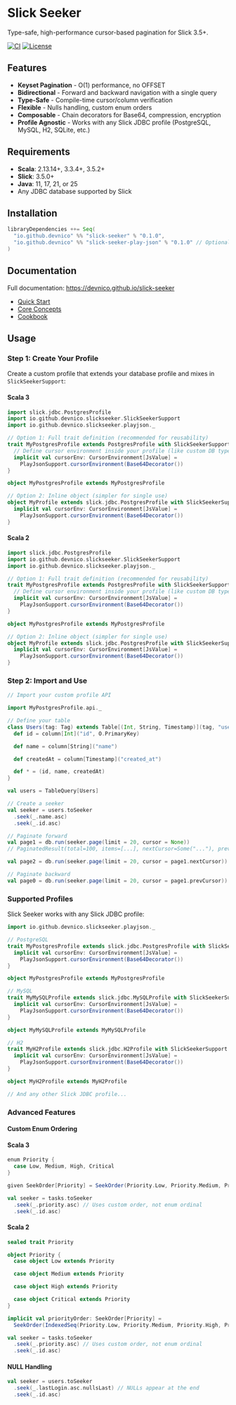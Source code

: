 # Slick Seeker

Type-safe, high-performance cursor-based pagination for Slick 3.5+.

[![CI](https://github.com/DevNico/slick-seeker/actions/workflows/ci.yml/badge.svg)](https://github.com/DevNico/slick-seeker/actions/workflows/ci.yml)
[![License](https://img.shields.io/badge/License-Apache%202.0-blue.svg)](https://opensource.org/licenses/Apache-2.0)

## Features

- **Keyset Pagination** - O(1) performance, no OFFSET
- **Bidirectional** - Forward and backward navigation with a single query
- **Type-Safe** - Compile-time cursor/column verification
- **Flexible** - Nulls handling, custom enum orders
- **Composable** - Chain decorators for Base64, compression, encryption
- **Profile Agnostic** - Works with any Slick JDBC profile (PostgreSQL, MySQL, H2, SQLite, etc.)

## Requirements

- **Scala**: 2.13.14+, 3.3.4+, 3.5.2+
- **Slick**: 3.5.0+
- **Java**: 11, 17, 21, or 25
- Any JDBC database supported by Slick

## Installation

```scala
libraryDependencies ++= Seq(
  "io.github.devnico" %% "slick-seeker" % "0.1.0",
  "io.github.devnico" %% "slick-seeker-play-json" % "0.1.0" // Optional
)
```

## Documentation

Full documentation: https://devnico.github.io/slick-seeker

- [Quick Start](https://devnico.github.io/slick-seeker/quickstart/)
- [Core Concepts](https://devnico.github.io/slick-seeker/concepts/)
- [Cookbook](https://devnico.github.io/slick-seeker/cookbook/)

## Usage

### Step 1: Create Your Profile

Create a custom profile that extends your database profile and mixes in `SlickSeekerSupport`:

#### Scala 3

```scala
import slick.jdbc.PostgresProfile
import io.github.devnico.slickseeker.SlickSeekerSupport
import io.github.devnico.slickseeker.playjson._

// Option 1: Full trait definition (recommended for reusability)
trait MyPostgresProfile extends PostgresProfile with SlickSeekerSupport {
  // Define cursor environment inside your profile (like custom DB types)
  implicit val cursorEnv: CursorEnvironment[JsValue] =
    PlayJsonSupport.cursorEnvironment(Base64Decorator())
}

object MyPostgresProfile extends MyPostgresProfile

// Option 2: Inline object (simpler for single use)
object MyProfile extends slick.jdbc.PostgresProfile with SlickSeekerSupport {
  implicit val cursorEnv: CursorEnvironment[JsValue] =
    PlayJsonSupport.cursorEnvironment(Base64Decorator())
}
```

#### Scala 2

```scala
import slick.jdbc.PostgresProfile
import io.github.devnico.slickseeker.SlickSeekerSupport
import io.github.devnico.slickseeker.playjson._

// Option 1: Full trait definition (recommended for reusability)
trait MyPostgresProfile extends PostgresProfile with SlickSeekerSupport {
  // Define cursor environment inside your profile (like custom DB types)
  implicit val cursorEnv: CursorEnvironment[JsValue] =
    PlayJsonSupport.cursorEnvironment(Base64Decorator())
}

object MyPostgresProfile extends MyPostgresProfile

// Option 2: Inline object (simpler for single use)
object MyProfile extends slick.jdbc.PostgresProfile with SlickSeekerSupport {
  implicit val cursorEnv: CursorEnvironment[JsValue] =
    PlayJsonSupport.cursorEnvironment(Base64Decorator())
}
```

### Step 2: Import and Use

```scala
// Import your custom profile API

import MyPostgresProfile.api._

// Define your table
class Users(tag: Tag) extends Table[(Int, String, Timestamp)](tag, "users") {
  def id = column[Int]("id", O.PrimaryKey)

  def name = column[String]("name")

  def createdAt = column[Timestamp]("created_at")

  def * = (id, name, createdAt)
}

val users = TableQuery[Users]

// Create a seeker
val seeker = users.toSeeker
  .seek(_.name.asc)
  .seek(_.id.asc)

// Paginate forward
val page1 = db.run(seeker.page(limit = 20, cursor = None))
// PaginatedResult(total=100, items=[...], nextCursor=Some("..."), prevCursor=None)

val page2 = db.run(seeker.page(limit = 20, cursor = page1.nextCursor))

// Paginate backward
val page0 = db.run(seeker.page(limit = 20, cursor = page1.prevCursor))
```

### Supported Profiles

Slick Seeker works with any Slick JDBC profile:

```scala
import io.github.devnico.slickseeker.playjson._

// PostgreSQL
trait MyPostgresProfile extends slick.jdbc.PostgresProfile with SlickSeekerSupport {
  implicit val cursorEnv: CursorEnvironment[JsValue] =
    PlayJsonSupport.cursorEnvironment(Base64Decorator())
}

object MyPostgresProfile extends MyPostgresProfile

// MySQL
trait MyMySQLProfile extends slick.jdbc.MySQLProfile with SlickSeekerSupport {
  implicit val cursorEnv: CursorEnvironment[JsValue] =
    PlayJsonSupport.cursorEnvironment(Base64Decorator())
}

object MyMySQLProfile extends MyMySQLProfile

// H2
trait MyH2Profile extends slick.jdbc.H2Profile with SlickSeekerSupport {
  implicit val cursorEnv: CursorEnvironment[JsValue] =
    PlayJsonSupport.cursorEnvironment(Base64Decorator())
}

object MyH2Profile extends MyH2Profile

// And any other Slick JDBC profile...
```

### Advanced Features

#### Custom Enum Ordering

#### Scala 3

```scala
enum Priority {
  case Low, Medium, High, Critical
}

given SeekOrder[Priority] = SeekOrder(Priority.Low, Priority.Medium, Priority.High, Priority.Critical)

val seeker = tasks.toSeeker
  .seek(_.priority.asc) // Uses custom order, not enum ordinal
  .seek(_.id.asc)
```

#### Scala 2

```scala
sealed trait Priority

object Priority {
  case object Low extends Priority

  case object Medium extends Priority

  case object High extends Priority

  case object Critical extends Priority
}

implicit val priorityOrder: SeekOrder[Priority] =
  SeekOrder(IndexedSeq(Priority.Low, Priority.Medium, Priority.High, Priority.Critical))

val seeker = tasks.toSeeker
  .seek(_.priority.asc) // Uses custom order, not enum ordinal
  .seek(_.id.asc)
```

#### NULL Handling

```scala
val seeker = users.toSeeker
  .seek(_.lastLogin.asc.nullsLast) // NULLs appear at the end
  .seek(_.id.asc)
```

